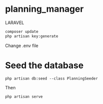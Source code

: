 # planning_manager
LARAVEL
```bash
composer update
php artisan key:generate
```
Change .env file

# Seed the database
```
php artisan db:seed --class PlanningSeeder
```

Then
```
php artisan serve
```
